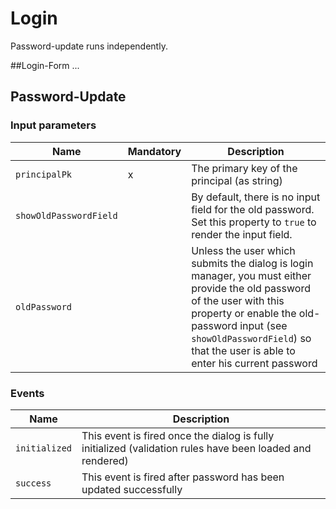 # Login

Password-update runs independently.

##Login-Form
...


## Password-Update

### Input parameters

| Name                   | Mandatory | Description
|------------------------|-----------|-------------
| `principalPk`          | x         | The primary key of the principal (as string)
| `showOldPasswordField` |           | By default, there is no input field for the old password. Set this property to `true` to render the input field. |
| `oldPassword`          |           | Unless the user which submits the dialog is login manager, you must either provide the old password of the user with this property or enable the old-password input (see `showOldPasswordField`) so that the user is able to enter his current password

### Events

| Name                   | Description
|------------------------|------------
| `initialized`          | This event is fired once the dialog is fully initialized (validation rules have been loaded and rendered)
| `success`              | This event is fired after password has been updated successfully
